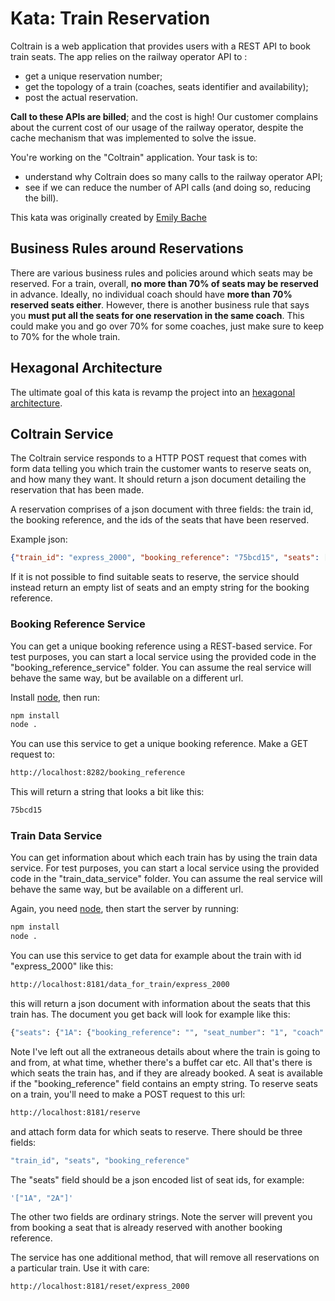 # Kata: Train Reservation

Coltrain is a web application that provides users with a REST API to book train seats. The app relies on the railway operator API to :

* get a unique reservation number;
* get the topology of a train (coaches, seats identifier and availability);
* post the actual reservation.

**Call to these APIs are billed**; and the cost is high! Our customer complains about the current cost of our usage of the railway operator, despite the cache mechanism that was implemented to solve the issue. 

You're working on the "Coltrain" application. Your task is to:
 - understand why Coltrain does so many calls to the railway operator API;
 - see if we can reduce the number of API calls (and doing so, reducing the bill).

This kata was originally created by [Emily Bache](https://github.com/emilybache/KataTrainReservation)

## Business Rules around Reservations

There are various business rules and policies around which seats may be reserved. For a train, overall,
 **no more than 70% of seats may be reserved** in advance. Ideally, no individual coach should have 
 **more than 70% reserved seats either**. However, there is another business rule that says you 
 **must put all the seats for one reservation in the same coach**. This could make you and go over 70% for some coaches, 
 just make sure to keep to 70% for the whole train.

## Hexagonal Architecture

The ultimate goal of this kata is revamp the project into an [hexagonal architecture](https://softwarecampament.wordpress.com/portsadapters/).

## Coltrain Service

The Coltrain service responds to a HTTP POST request that comes with form data telling you which train the customer wants to reserve seats on, and how many they want. It should return a json document detailing the reservation that has been made.

A reservation comprises of a json document with three fields: the train id, the booking reference, and the ids of the seats that have been reserved.

Example json:

```json
{"train_id": "express_2000", "booking_reference": "75bcd15", "seats": ["1A", "1B"]}
```

If it is not possible to find suitable seats to reserve, the service should instead return an empty list of seats and an empty string for the booking reference.

### Booking Reference Service

You can get a unique booking reference using a REST-based service. For test purposes, you can start a local service using the provided code in the "booking_reference_service" folder. You can assume the real service will behave the same way, but be available on a different url.

Install [node](https://nodejs.org/en/download/), then run:

```bash
npm install
node .
```

You can use this service to get a unique booking reference. Make a GET request to:
```bash
http://localhost:8282/booking_reference
```

This will return a string that looks a bit like this:
```bash
75bcd15
```
### Train Data Service

You can get information about which each train has by using the train data service. For test purposes, you can start a local service using the provided code in the "train_data_service" folder. You can assume the real service will behave the same way, but be available on a different url.

Again, you need [node](https://nodejs.org/en/download/), then start the server by running:

```bash
npm install
node .
```

You can use this service to get data for example about the train with id "express_2000" like this:

```bash
http://localhost:8181/data_for_train/express_2000
```

this will return a json document with information about the seats that this train has. The document you get back will look for example like this:

```bash
{"seats": {"1A": {"booking_reference": "", "seat_number": "1", "coach": "A"}, "2A": {"booking_reference": "", "seat_number": "2", "coach": "A"}}}
```

Note I've left out all the extraneous details about where the train is going to and from, at what time, whether there's a buffet car etc. All that's there is which seats the train has, and if they are already booked. A seat is available if the "booking_reference" field contains an empty string. To reserve seats on a train, you'll need to make a POST request to this url:

```bash
http://localhost:8181/reserve
```

and attach form data for which seats to reserve. There should be three fields:

```bash
"train_id", "seats", "booking_reference"
```

The "seats" field should be a json encoded list of seat ids, for example:
```bash
'["1A", "2A"]'
```

The other two fields are ordinary strings. Note the server will prevent you from booking a seat that is already reserved with another booking reference.

The service has one additional method, that will remove all reservations on a particular train. Use it with care:
```bash
http://localhost:8181/reset/express_2000
```
